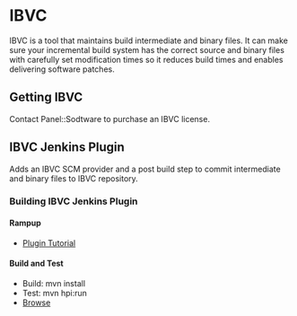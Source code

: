 # IBVC

IBVC is a tool that maintains build intermediate and binary files.
It can make sure your incremental build system has the correct source and binary files with carefully set modification times so it reduces build times and enables delivering software patches.

## Getting IBVC

Contact Panel::Sodtware to purchase an IBVC license.

## IBVC Jenkins Plugin

Adds an IBVC SCM provider and a post build step to commit intermediate and binary files to IBVC repository.

### Building IBVC Jenkins Plugin

#### Rampup

  - [Plugin Tutorial](https://wiki.jenkins-ci.org/display/JENKINS/Plugin+tutorial)
  
#### Build and Test
  
  - Build:
      mvn install
  - Test:
      mvn hpi:run
  - [Browse](http://localhost:8080/jenkins)
  
